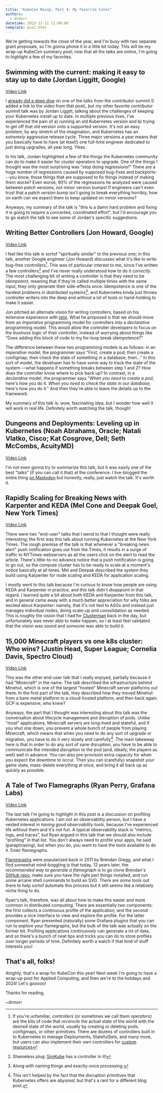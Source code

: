 ```yaml
---
title: "KubeCon Recap, Part 4: My favorite talks"
authors:
  - drmorr
datetime: 2023-12-11 11:00:00
template: post.html
---
```


We're getting towards the close of the year, and I'm busy with two separate grant proposals, so I'm gonna phone it in a
little bit today.  This will be my wrap-up KubeCon summary post; now that all the talks are online, I'm going to
highlight a few of my favorites.

## Swimming with the current: making it easy to stay up to date (Jordan Liggitt, Google)

[Video Link](https://www.youtube.com/watch?v=OtigVP3lRh4)

I [already did a deep dive](./2023-11-20-kubecon-recap-part-2.md) on one of the talks from the contributor summit (I
added a link to the video from that post), but my other favorite contributor summit talk was by Jordan Liggitt, talking
about the challenges of keeping your Kubernetes install up to date.  In multiple previous lives, I've experienced the
pain of a) running an old Kubernetes version and b) trying to get off that old version onto a supported version.  It's
not an easy problem, by any stretch of the imagination, and Kubernetes has an _extremely_ aggressive release cycle.
Three major versions a year means that you basically have to have (at least!) one full-time engineer dedicated to _just_
doing upgrades, all year long.  Yikes.

In his talk, Jordan highlighted a few of the things the Kubernetes community can do to make it easier for cluster
operators to upgrade.  One of the things I thought was the most surprising was "stop doing regressions!"  There are a
huge number of regressions caused by supposed bug-fixes and backports---you know, those things that are supposed to fix
things instead of making them worse?  Even worse, 90% of the regressions he analyzed were caused between _patch_
versions, not minor version bumps!  If engineers can't even trust that a _patch version bump_ isn't going to break
everything horribly, how on earth can we expect them to keep updated on _minor_ versions?

Anyways, my summary of the talk is "this is a damn hard problem and fixing it is going to require a concerted,
coordinated effort", but I'd encourage you to go watch the talk to see some of Jordan's specific suggestions.

## Writing Better Controllers (Jon Howard, Google)

[Video Link](https://www.youtube.com/watch?v=GKPBQDJ2Hjk)

I feel like this talk is sortof "spiritually similar" to the previous one; in this talk, another Google engineer (Jon
Howard) discusses what it's like to write bug-free controllers[^1].  This was of particular interest to me, since I've
written a few controllers[^2] and I've never really understood how to do it _correctly_.  The most challenging bit of
writing a controller is that they need to be _idempotent_, meaning that if they're called multiple times with the same
input, they only generate their side-effects once.  Idempotence is one of the hardest problems in distributed
systems[^3], and Kubernetes kinda just throws controller writers into the deep end without a lot of tools or
hand-holding to make it easier.

Jon pitched an alternate vision for writing controllers, based on his extensive experience with [Istio](https://istio.io).
What he proposed is that we should move from an _imperative_ programming model for controllers into a _declarative_
programming model.  This would allow the controller developers to focus on the _business logic_ of their controller,
instead of worrying about things like "Does adding this block of code to my for-loop break idempotence?"

The difference between these two programming models is as follows: in an _imperative_ model, the programmer says "First,
create a pod; then create a configmap; then check the state of something in a database; then..."  In this sort of model,
the developer has to have some way to track the state of the system---what happens if something breaks between step 1
and 2?  How does the controller know where to pick back up?  In contrast, in a _declarative_ model, the programmer says
"_When you need to create a pod_, here's how you do it.  _When you need to check the state in our database_, here's how
you do it."  And then they're able to leave the details up to the framework.

My summary of this talk is: wow, fascinating idea, but I wonder how well it will work in real life.  Definitely worth
watching the talk, though!

## Dungeons and Deployments: Leveling up in Kubernetes (Noah Abrahams, Oracle; Natali Vlatko, Cisco; Kat Cosgrove, Dell; Seth McCombs, AcuityMD)

[Video Link](https://www.youtube.com/watch?v=-CPrDLFM1Aw)

I'm not even gonna try to summarize this talk, but it was easily one of the best "talks" (if you can call it that) at
the conference.  I live-blogged the entire thing [on Mastodon](https://hachyderm.io/@drmorr/111377280330685580) but
honestly, really, just watch the talk.  It's worth it.

## Rapidly Scaling for Breaking News with Karpenter and KEDA (Mel Cone and Deepak Goel, New York Times)

[Video Link](https://www.youtube.com/watch?v=3U_qoCCZyNk)

There were two "end-user" talks that I wend to that I thought were really interesting; the first was this talk about
running Kubernetes at the New York Times.  The rough premise of the talk is that whenever a "breaking news alert" push
notification goes out from the Times, it results in a surge of traffic to NYTimes webservers as all the users click on
the alert to read the article.  There's little-to-no advance notice that a push notification is going to go out, so the
compute cluster has to be ready to scale at a moment's notice basically at all times.  Mel and Deepak described the
system they build using Karpenter for node scaling and KEDA for application scaling.

I mostly went to this talk because I'm curious to know how people are using KEDA and Karpenter in practice, and this
talk didn't disappoint in that regard.  I learned quite a bit about both KEDA and Karpenter from this talk, and in
general came away with a much better appreciation for why folks are excited about Karpenter: namely, that it's not tied
to ASGs and instead just manages individual nodes, doing scale-up and consolidation as needed.  This is roughly the
vision that I had for [Clusterman](https://github.com/Yelp/Clusterman) back in the day, but unfortunately was never able
to make happen, so I at least feel validated that the vision was sound and _someone_ was able to build it.

## 15,000 Minecraft players vs one k8s cluster: Who wins? (Justin Head, Super League; Cornelia Davis, Spectro Cloud)

[Video Link](https://www.youtube.com/watch?v=4YNp2vb9NTA)

This was the other end-user talk that I really enjoyed, partially because it had "Minecraft" in the name.  The talk
described the infrastructure behind Minehut, which is one of the largest "hosted" Minecraft server platforms out there.
In the first part of the talk, they described how they moved Minehut from a bare-metal platform to a cloud-hosted
platform, and then back again.  GCP is expensive, who knew?

Anyways, the part that I thought was interesting about this talk was the conversation about lifecycle management and
disruption of pods.  Unlike "most" applications, Minecraft servers are long-lived and stateful, and if you shut one
down, you prevent a whole bunch of people from playing Minecraft, which means that when you need to do any sort of
upgrade or migration, you have to do it very slowly and carefully[^4].  The main takeaway here is that in order to do
any sort of sane disruption, you have to be able to communicate the intended disruption to the pod (and, ideally, the
players as well) well in advance.  You can also pre-provision extra capacity for when you expect the downtime to occur.
Then you can (carefully) snapshot your game state, mass-delete everything at once, and bring it all back up as quickly
as possible.

## A Tale of Two Flamegraphs (Ryan Perry, Grafana Labs)

[Video Link](https://www.youtube.com/watch?v=XES5Irk08qw)

The last talk I'm going to highlight in this post is a discussion on profiling Kubernetes applications.  I am not an
observability person, but I have a vested interest in _having good observability tools_, because I've experienced life
without them and it's not fun.  A typical observability stack is "metrics, logs, and traces", but Ryan argued in this
talk that we should also include "profiling" in that list.  You don't always need to profile your apps, he said
(paraphrasing), but when you do, you want to have the tools available to do it.  Enter flamegraphs.

[Flamegraphs](https://www.brendangregg.com/flamegraphs.html) were popularized back in 2011 by Brendan Gregg, and what I
find somewhat mind-boggling is that today, 12 years later, the _recommended way to generate a flamegraph_ is to go clone
Brendan's [GitHub repo](https://github.com/brendangregg/FlameGraph), make sure you have the right perl things installed,
and run some arcane shell commands to build an SVG.  There are _some_ tools out there to help sortof automate this
process but it still seems like a relatively niche thing to do.

Ryan's talk, therefore, was all about how to make this easier and more common in distributed computing.  There are
essentially two components: the first collects a continuous profile of the application, and the second provides a nice
interface to view and explore the profile.  For the latter component, Ryan presented (naturally) some Grafana plugins
that you can run to explore your flamegraphs, but the bulk of the talk was actually on the former bit.  Profiling
applications continuously can generate a lot of data, and so there's a bunch of neat tips and tricks you can do to store
profiles over longer periods of time.  Definitely worth a watch if that kind of stuff interests you!

## That's all, folks!

Alrighty, that's a wrap for KubeCon this year!  Next week I'm going to have a wrap-up post for Applied Computing, and
then we're to the holidays and 2024!  Let's gooooo!

Thanks for reading,

~drmorr

[^1]: If you're unfamiliar, _controllers_ (or sometimes we call them _operators_) are the bits of code that _reconcile_
    the actual state of the world with the desired state of the world, usually by creating or deleting pods, configmaps,
    or other primitives.  There are dozens of controllers built in to Kubernetes to manage Deployments, StatefulSets,
    and many more, but users can also implement their own controllers for [custom resources](https://kubernetes.io/docs/concepts/extend-kubernetes/api-extension/custom-resources/)

[^2]: Shameless plug: [SimKube](https://github.com/acrlabs/simkube) has a controller in it!

[^3]: Along with naming things and exactly-once processing.

[^4]: This isn't helped by the fact that the disruption primitives that Kubernetes offers are _abysmal_, but that's a
    rant for a different blog post.
